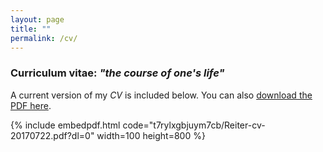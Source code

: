 ```yaml
---
layout: page
title: ""
permalink: /cv/
---
```


### Curriculum vitae: _"the course of one's life"_

A current version of my *CV* is included below. You can also [download the PDF here](https://www.dropbox.com/s/t7rylxgbjuym7cb/Reiter-cv-20170722.pdf?dl=0).

{% include embedpdf.html code="t7rylxgbjuym7cb/Reiter-cv-20170722.pdf?dl=0" width=100 height=800 %}
